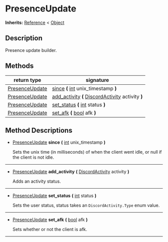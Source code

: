   
# PresenceUpdate
  
**Inherits:** [Reference](https://docs.godotengine.org/en/3.5/classes/class_reference.html) < [Object](https://docs.godotengine.org/en/3.5/classes/class_object.html)  
  
  
## Description
  
Presence update builder.  
  
## Methods
  
| return type                                 | signature                                                                                                              |
|---------------------------------------------|------------------------------------------------------------------------------------------------------------------------|
| [PresenceUpdate](./class_presenceupdate.md) | [since](#method-since) **(** [int](https://docs.godotengine.org/en/3.5/classes/class_int.html) unix\_timestamp **)**   |
| [PresenceUpdate](./class_presenceupdate.md) | [add\_activity](#method-add-activity) **(** [DiscordActivity](./class_discordactivity.md) activity **)**               |
| [PresenceUpdate](./class_presenceupdate.md) | [set\_status](#method-set-status) **(** [int](https://docs.godotengine.org/en/3.5/classes/class_int.html) status **)** |
| [PresenceUpdate](./class_presenceupdate.md) | [set\_afk](#method-set-afk) **(** [bool](https://docs.godotengine.org/en/3.5/classes/class_bool.html) afk **)**        |  
  
## Method Descriptions
  
- <a name="method-since"></a>[PresenceUpdate](./class_presenceupdate.md) **since** **(** [int](https://docs.godotengine.org/en/3.5/classes/class_int.html) unix\_timestamp **)**  
  
	Sets the unix time (in milliseconds) of when the client went idle, or null
	if the client is not idle.  
________________

- <a name="method-add-activity"></a>[PresenceUpdate](./class_presenceupdate.md) **add\_activity** **(** [DiscordActivity](./class_discordactivity.md) activity **)**  
  
	Adds an activity status.  
________________

- <a name="method-set-status"></a>[PresenceUpdate](./class_presenceupdate.md) **set\_status** **(** [int](https://docs.godotengine.org/en/3.5/classes/class_int.html) status **)**  
  
	Sets the user status, status takes an `DiscordActivity.Type` enum value.  
________________

- <a name="method-set-afk"></a>[PresenceUpdate](./class_presenceupdate.md) **set\_afk** **(** [bool](https://docs.godotengine.org/en/3.5/classes/class_bool.html) afk **)**  
  
	Sets whether or not the client is afk.  
________________

  
